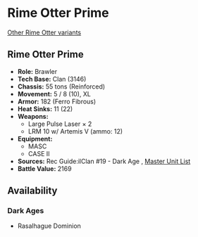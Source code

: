 # Rime Otter Prime 

[Other Rime Otter variants](../rime_otter.md) 

## Rime Otter Prime 

- **Role:** Brawler 
- **Tech Base:** Clan (3146) 
- **Chassis:** 55 tons (Reinforced) 
- **Movement:** 5 / 8 (10), XL 
- **Armor:** 182 (Ferro Fibrous) 
- **Heat Sinks:** 11 (22) 
- **Weapons:** 
  - Large Pulse Laser × 2 
  - LRM 10 w/ Artemis V (ammo: 12) 
- **Equipment:** 
  - MASC 
  - CASE II 
- **Sources:** Rec Guide:ilClan #19 - Dark Age , [Master Unit List](http://masterunitlist.info/Unit/Details/8309/rime-otter-prime) 
- **Battle Value:** 2169 

## Availability 

### Dark Ages 

- Rasalhague Dominion 

